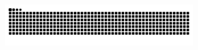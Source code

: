 

<p align="center">
  <img src="https://raw.githubusercontent.com/im44nne/im44nne/output/snake.svg" />
</p>
